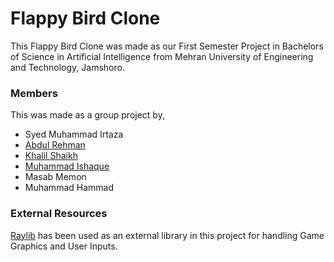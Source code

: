 # Flappy Bird Clone

This Flappy Bird Clone was made as our First Semester Project in Bachelors of Science in Artificial Intelligence from Mehran University of Engineering and Technology, Jamshoro.

### Members
This was made as a group project by,
- Syed Muhammad Irtaza
- [Abdul Rehman](https://github.com/abdul-rehman-rajput/)
- [Khalil Shaikh](https://github.com/khalil-oss)
- [Muhammad Ishaque](https://github.com/IshaqJunejo/)
- Masab Memon
- Muhammad Hammad

### External Resources

[Raylib](https://github.com/raysan5/raylib) has been used as an external library in this project for handling Game Graphics and User Inputs.